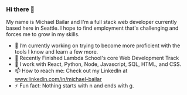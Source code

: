 ### Hi there 👋

My name is Michael Bailar and I'm a full stack web developer currently based here in Seattle. I hope to find employment that's challenging and forces me to grow in my skills.

- 🔭 I’m currently working on trying to become more proficient with the tools I know and learn a few more.
- 🌱 Recently Finished Lambda School's core Web Development Track
- 🤔 I work with React, Python, Node, Javascript, SQL, HTML, and CSS.
- 📫 How to reach me: Check out my LinkedIn at www.linkedin.com/in/michael-bailar
- ⚡ Fun fact: Nothing starts with n and ends with g.



